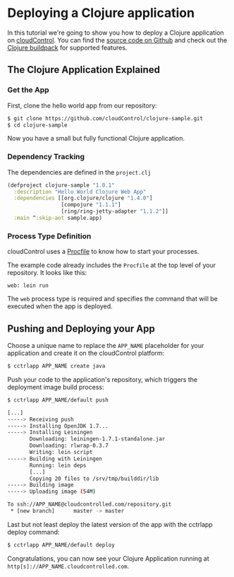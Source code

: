 # Deploying a Clojure application

In this tutorial we're going to show you how to deploy a Clojure  application on [cloudControl]. You can find the [source code on Github](https://github.com/cloudControl/clojure-sample) and check out the [Clojure buildpack] for supported features.

## The Clojure Application Explained
### Get the App
First, clone the hello world app from our repository:

~~~bash
$ git clone https://github.com/cloudControl/clojure-sample.git
$ cd clojure-sample
~~~

Now you have a small but fully functional Clojure application.

### Dependency Tracking
The dependencies are defined in the `project.clj`
~~~clojure
(defproject clojure-sample "1.0.1"
  :description "Hello World Clojure Web App"
  :dependencies [[org.clojure/clojure "1.4.0"]
                 [compojure "1.1.1"]
                 [ring/ring-jetty-adapter "1.1.2"]]
  :main ^:skip-aot sample.app)
~~~

### Process Type Definition
cloudControl uses a [Procfile] to know how to start your processes.

The example code already includes the `Procfile` at the top level of your repository. It looks like this:

~~~
web: lein run
~~~

The `web` process type is required and specifies the command that will be executed when the app is deployed.

## Pushing and Deploying your App
Choose a unique name to replace the `APP_NAME` placeholder for your application and create it on the cloudControl platform: 

~~~bash
$ cctrlapp APP_NAME create java
~~~

Push your code to the application's repository, which triggers the deployment image build process:

~~~bash
$ cctrlapp APP_NAME/default push

[...]
-----> Receiving push
-----> Installing OpenJDK 1.7...
-----> Installing Leiningen
       Downloading: leiningen-1.7.1-standalone.jar
       Downloading: rlwrap-0.3.7
       Writing: lein script
-----> Building with Leiningen
       Running: lein deps
       [...]
       Copying 20 files to /srv/tmp/builddir/lib
-----> Building image
-----> Uploading image (54M)

To ssh://APP_NAME@cloudcontrolled.com/repository.git
 * [new branch]      master -> master
~~~

Last but not least deploy the latest version of the app with the cctrlapp deploy command:

~~~bash
$ cctrlapp APP_NAME/default deploy
~~~

Congratulations, you can now see your Clojure Application running at `http[s]://APP_NAME.cloudcontrolled.com`.

[cloudControl]: https://www.cloudcontrol.com/
[Clojure buildpack]: https://github.com/cloudControl/buildpack-clojure
[cloudControl-command-line-client]: https://www.cloudcontrol.com/dev-center/Platform%20Documentation#command-line-client-web-console-and-api
[Git client]: http://git-scm.com/
[Procfile]: https://www.cloudcontrol.com/dev-center/Platform%20Documentation#buildpacks-and-the-procfile
